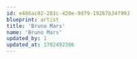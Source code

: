 ```yaml
---
id: e486ac02-281c-420e-9d79-19267b34f993
blueprint: artist
title: 'Bruno Mars'
name: 'Bruno Mars'
updated_by: 1
updated_at: 1702492306
---
```

